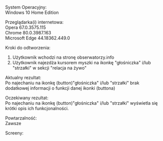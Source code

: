 System Operacyjny:  
Windows 10 Home Edition  

Przeglądarka(i) internetowa:  
Opera 67.0.3575.115  
Chrome 80.0.3987.163  
Microsoft Edge 44.18362.449.0  

Kroki do odtworzenia:  
1. Użytkownik wchodzi na stronę obserwatorzy.info   
2. Użytkownik najezdża kursorem myszki na ikonkę "głośniczka" i/lub "strzałki" w sekcji "relacja na żywo"  

Aktualny rezultat:  
Po najechaniu na ikonkę (button)"głośniczka" i/lub "strzałki" brak dodatkowej informacji o funkcji danej ikonki (buttona)  

Oczekiwany rezultat:  
Po najechaniu na ikonkę (button)"głośniczka" i/lub "strzałki" wyświetla się krótki opis ich funkcjonalności.  

Powtarzalność:  
Zawsze  

Screeny:  
 
